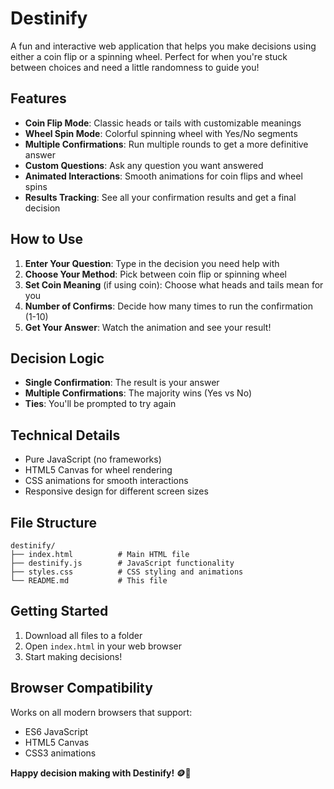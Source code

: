 # Destinify

A fun and interactive web application that helps you make decisions using either a coin flip or a spinning wheel. Perfect for when you're stuck between choices and need a little randomness to guide you!

## Features

- **Coin Flip Mode**: Classic heads or tails with customizable meanings  
- **Wheel Spin Mode**: Colorful spinning wheel with Yes/No segments  
- **Multiple Confirmations**: Run multiple rounds to get a more definitive answer  
- **Custom Questions**: Ask any question you want answered  
- **Animated Interactions**: Smooth animations for coin flips and wheel spins  
- **Results Tracking**: See all your confirmation results and get a final decision  

## How to Use

1. **Enter Your Question**: Type in the decision you need help with  
2. **Choose Your Method**: Pick between coin flip or spinning wheel  
3. **Set Coin Meaning** (if using coin): Choose what heads and tails mean for you  
4. **Number of Confirms**: Decide how many times to run the confirmation (1-10)  
5. **Get Your Answer**: Watch the animation and see your result!  

## Decision Logic

- **Single Confirmation**: The result is your answer  
- **Multiple Confirmations**: The majority wins (Yes vs No)  
- **Ties**: You'll be prompted to try again  

## Technical Details

- Pure JavaScript (no frameworks)  
- HTML5 Canvas for wheel rendering  
- CSS animations for smooth interactions  
- Responsive design for different screen sizes  

## File Structure

```
destinify/
├── index.html          # Main HTML file  
├── destinify.js        # JavaScript functionality  
├── styles.css          # CSS styling and animations  
└── README.md           # This file  
```

## Getting Started

1. Download all files to a folder  
2. Open `index.html` in your web browser  
3. Start making decisions!  

## Browser Compatibility

Works on all modern browsers that support:  
- ES6 JavaScript  
- HTML5 Canvas  
- CSS3 animations
  
**Happy decision making with Destinify! 🪙🎡**

